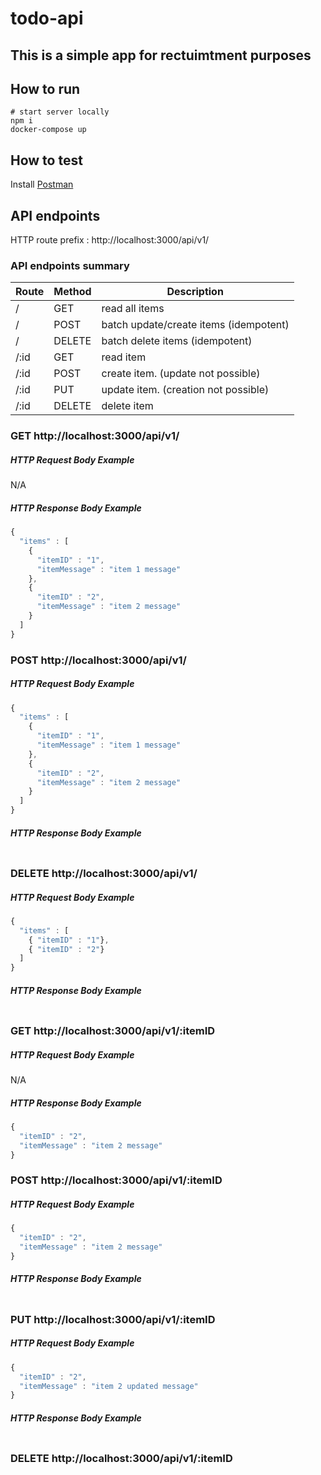 # todo-api

## This is a simple app for rectuimtment purposes

## How to run
```
# start server locally
npm i
docker-compose up
```

## How to test
Install [Postman](https://www.getpostman.com/)


## API endpoints

HTTP route prefix : http://localhost:3000/api/v1/

### API endpoints summary
Route      | Method | Description
-----------|--------|--------------------
/     | GET    | read all items
/     | POST   | batch update/create items (idempotent)
/     | DELETE | batch delete items (idempotent)
/:id | GET    | read item
/:id | POST   | create item. (update not possible)
/:id | PUT    | update item. (creation not possible) 
/:id | DELETE | delete item

### GET http://localhost:3000/api/v1/

##### HTTP Request Body Example
N/A

##### HTTP Response Body Example
```javascript
{
  "items" : [
    { 
      "itemID" : "1",
      "itemMessage" : "item 1 message"
    },
    {
      "itemID" : "2",
      "itemMessage" : "item 2 message"
    }
  ]
}
```

### POST http://localhost:3000/api/v1/
##### HTTP Request Body Example

```javascript 
{
  "items" : [
    { 
      "itemID" : "1",
      "itemMessage" : "item 1 message"
    },
    {
      "itemID" : "2",
      "itemMessage" : "item 2 message"
    }
  ]
}

```

##### HTTP Response Body Example
```javascript


```

### DELETE http://localhost:3000/api/v1/
##### HTTP Request Body Example

```javascript 
{
  "items" : [
    { "itemID" : "1"},
    { "itemID" : "2"}
  ]
}
```


##### HTTP Response Body Example
```javascript

```

### GET http://localhost:3000/api/v1/:itemID
##### HTTP Request Body Example
N/A

##### HTTP Response Body Example
```javascript
{
  "itemID" : "2",
  "itemMessage" : "item 2 message"
}
```

### POST http://localhost:3000/api/v1/:itemID
##### HTTP Request Body Example
```javascript 
{
  "itemID" : "2",
  "itemMessage" : "item 2 message"
}
```

##### HTTP Response Body Example
```javascript


```

### PUT http://localhost:3000/api/v1/:itemID
##### HTTP Request Body Example
```javascript 
{
  "itemID" : "2",
  "itemMessage" : "item 2 updated message"
}
```

##### HTTP Response Body Example
```javascript


```
### DELETE http://localhost:3000/api/v1/:itemID
